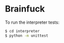 Brainfuck
=========

To run the interpreter tests:

```sh
$ cd interpreter
$ python -m unittest
```
